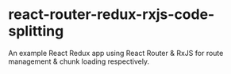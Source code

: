 # react-router-redux-rxjs-code-splitting
An example React Redux app using React Router & RxJS for route management & chunk loading respectively.
